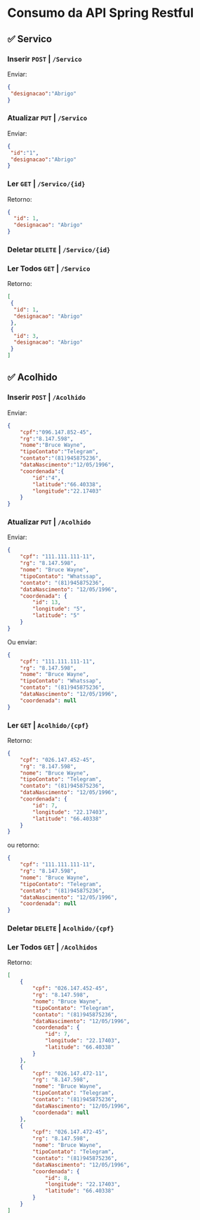 # Consumo da API Spring Restful

## :white_check_mark: Servico

### Inserir `POST` | `/Servico`

Enviar: 
```json
{
 "designacao":"Abrigo"
}
```

### Atualizar `PUT` | `/Servico`

Enviar: 
```json
{
 "id":"1",
 "designacao":"Abrigo"
}
```

### Ler `GET` | `/Servico/{id}`

Retorno: 
```json
{
  "id": 1,
  "designacao": "Abrigo"
}
```

### Deletar `DELETE` | `/Servico/{id}`

### Ler Todos `GET` | `/Servico`

Retorno:
```json
[
 {
  "id": 1,
  "designacao": "Abrigo"
 },
 {
  "id": 3,
  "designacao": "Abrigo"
 }
]
```

## :white_check_mark: Acolhido

### Inserir `POST` | `/Acolhido`

Enviar: 
```json
{
	"cpf":"096.147.852-45",
	"rg":"8.147.598",
	"nome":"Bruce Wayne",
	"tipoContato":"Telegram",
	"contato":"(81)945875236",
	"dataNascimento":"12/05/1996",
	"coordenada":{
		"id":"4",
		"latitude":"66.40338",
		"longitude":"22.17403"
	}
}
```

### Atualizar `PUT` | `/Acolhido`

Enviar: 
```json
{
	"cpf": "111.111.111-11",
	"rg": "8.147.598",
	"nome": "Bruce Wayne",
	"tipoContato": "Whatssap",
	"contato": "(81)945875236",
	"dataNascimento": "12/05/1996",
	"coordenada": {
		"id": 13,
		"longitude": "5",
		"latitude": "5"
	}
}
```

Ou enviar: 
```json
{
	"cpf": "111.111.111-11",
	"rg": "8.147.598",
	"nome": "Bruce Wayne",
	"tipoContato": "Whatssap",
	"contato": "(81)945875236",
	"dataNascimento": "12/05/1996",
	"coordenada": null
}
```

### Ler `GET` | `Acolhido/{cpf}`

Retorno:
```json
{
	"cpf": "026.147.452-45",
	"rg": "8.147.598",
	"nome": "Bruce Wayne",
	"tipoContato": "Telegram",
	"contato": "(81)945875236",
	"dataNascimento": "12/05/1996",
	"coordenada": {
		"id": 7,
		"longitude": "22.17403",
		"latitude": "66.40338"
	}
}
```

ou retorno: 
```json
{
	"cpf": "111.111.111-11",
	"rg": "8.147.598",
	"nome": "Bruce Wayne",
	"tipoContato": "Telegram",
	"contato": "(81)945875236",
	"dataNascimento": "12/05/1996",
	"coordenada": null
}
```
### Deletar `DELETE` | `Acolhido/{cpf}`

### Ler Todos `GET` | `/Acolhidos`

Retorno:
```json
[
	{
		"cpf": "026.147.452-45",
		"rg": "8.147.598",
		"nome": "Bruce Wayne",
		"tipoContato": "Telegram",
		"contato": "(81)945875236",
		"dataNascimento": "12/05/1996",
		"coordenada": {
			"id": 7,
			"longitude": "22.17403",
			"latitude": "66.40338"
		}
	},
	{
		"cpf": "026.147.472-11",
		"rg": "8.147.598",
		"nome": "Bruce Wayne",
		"tipoContato": "Telegram",
		"contato": "(81)945875236",
		"dataNascimento": "12/05/1996",
		"coordenada": null
	},
	{
		"cpf": "026.147.472-45",
		"rg": "8.147.598",
		"nome": "Bruce Wayne",
		"tipoContato": "Telegram",
		"contato": "(81)945875236",
		"dataNascimento": "12/05/1996",
		"coordenada": {
			"id": 8,
			"longitude": "22.17403",
			"latitude": "66.40338"
		}
	}
]
```
